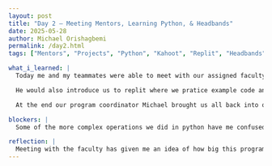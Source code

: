 ```yaml
---
layout: post
title: "Day 2 – Meeting Mentors, Learning Python, & Headbands"
date: 2025-05-28
author: Michael Orishagbemi
permalink: /day2.html
tags: ["Mentors", "Projects", "Python", "Kahoot", "Replit", "Headbands"]

what_i_learned: |
  Today me and my teammates were able to meet with our assigned faculty member and graduate student that will be guiding us throughout our project, Dr.Iyiola and Ms.Eze who were very curious and in turn very kind to us. Afterwards We were relocated into breakout groups depending on our proficiency in Python. I was placed in the beginner group, Python 101 where we were instructed by Clyde. He refreshed us on basic aspects of Python: functions, strings, what makes a string, operators and their advanced versions, print and type functions.  

  He would also introduce us to replit where we pratice example code and analyze why the output is what it is. He would package all the information we learned into Kahoot games, something I really enjoyed.

  At the end our program coordinator Michael brought us all back into one group to play headbands. A game where someone tries to guess what they are by asking questions and everyone can only answer with yes or no.

blockers: |
  Some of the more complex operations we did in python have me confused and somewhat intimidated. For example print(20 * 11 // 2 ** (4 + 10) % 6) something like this equation might lose me for a bit before I finally solve it.

reflection: |
  Meeting with the faculty has given me an idea of how big this program will be, seeing about 70 people day in and day out for 2 months will surely be an intresting experience. The activities that followed were very enjoyable, the bootcamp is both a relaxed yet invigorating refresher, and I found Headbands another fun teambuilding activity.
---
```

